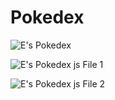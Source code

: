 # Pokedex
![E's Pokedex](https://user-images.githubusercontent.com/84244408/121811898-c9869f80-cc5d-11eb-93c1-5648e2670158.jpg)

![E's Pokedex js File 1](https://user-images.githubusercontent.com/84244408/121811949-faff6b00-cc5d-11eb-92a5-cdfe8338f894.jpg)

![E's Pokedex js File 2](https://user-images.githubusercontent.com/84244408/121811954-00f54c00-cc5e-11eb-9a8e-5b7f4bd4297f.jpg)
